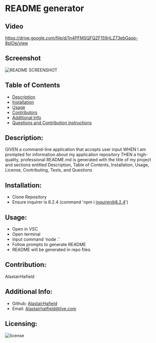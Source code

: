 # README generator 
  ## Video 
  https://drive.google.com/file/d/1n4PFMSQFQZF159riLZ73ebGaop-8pIOe/view
  ## Screenshot
  ![README SCREENSHOT](https://user-images.githubusercontent.com/114833466/212504641-e2c04c59-586a-4877-861b-b97fb8d6029a.png)
  ## Table of Contents 
  - [Description](#description)
  - [Installation](#installation)
  - [Usage](#usage)
  - [Contributors](#contributors)
  - [Additional Info](#additional-info)
  - [Questions and Contribution instructions](#questions-and-contribution-instructions)
  ## Description:
  GIVEN a command-line application that accepts user input
  WHEN I am prompted for information about my application repository
  THEN a high-quality, professional README.md is generated with the title of my project and sections entitled Description, Table of Contents, Installation, Usage, License, Contributing, Tests, and Questions
  ## Installation:
  * Clone Repository 
  * Ensure inquirer is 8.2.4 (command 'npm i inquirer@8.2.4')
  ## Usage:
  * Open in VSC
  * Open terminal
  * Input command 'node .'
  * Follow prompts to generate README
  * README will be generated in repo files. 
  ## Contribution:
  AlastairHafield
  ## Additional Info:
  - Github: [AlastairHafield](https://github.com/AlastairHafield)
  - Email: Alastairhatfield@live.com 
  ## Licensing:
  ![license](https://img.shields.io/badge/license--blue)

